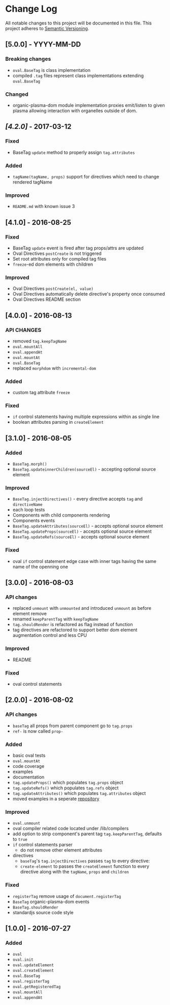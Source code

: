 # Change Log
All notable changes to this project will be documented in this file.
This project adheres to [Semantic Versioning](http://semver.org/).

## [5.0.0] - YYYY-MM-DD

### Breaking changes

* `oval.BaseTag` is class implementation
* compiled `.tag` files represent class implementations extending `oval.BaseTag`

### Changed

* organic-plasma-dom module implementation proxies emit/listen to given plasma allowing interaction with organelles outside of dom.

## *[4.2.0]* - 2017-03-12

### Fixed

- BaseTag `update` method to properly assign `tag.attributes`

### Added

- `tagName(tagName, props)` support for directives which need to change rendered tagName

### Improved

- `README.md` with known issue 3

## [4.1.0] - 2016-08-25

### Fixed

- BaseTag `update` event is fired after tag props/attrs are updated
- Oval Directives `postCreate` is not triggered
- Set root attributes only for compiled tag files
- `freeze`-ed dom elements with children

### Improved

- Oval Directives `postCreate(el, value)`
- Oval Directives automatically delete directive's property once consumed
- Oval Directives README section

## [4.0.0] - 2016-08-13

### API CHANGES

- removed `tag.keepTagName`
- `oval.mountAll`
- `oval.appendAt`
- `oval.mountAt`
- `oval.BaseTag`
- replaced `morphdom` with `incremental-dom`

### Added

- custom tag attribute `freeze`

### Fixed

- `if` control statements having multiple expressions within as single line
- boolean attributes parsing in `createElement`

## [3.1.0] - 2016-08-05

### Added

- `BaseTag.morph()`
- `BaseTag.updateinnerChildren(sourceEl)` - accepting optional source element

### Improved

- `BaseTag.injectDirectives()` - every directive accepts `tag` and `directiveName`
- each loop tests
- Components with child components rendering
- Components events
- `BaseTag.updateAttributes(sourceEl)` - accepts optional source element
- `BaseTag.updateProps(sourceEl)` - accepts optional source element
- `BaseTag.updateRefs(sourceEl)` - accepts optional source element

### Fixed

- oval `if` control statement edge case with inner tags having the same name of the openning one

## [3.0.0] - 2016-08-03

### API changes

- replaced `unmount` with `unmounted` and introduced `unmount` as before element remove
- renamed `keepParentTag` with `keepTagName`
- `tag.shouldRender` is refactored as flag instead of function
- tag directives are refactored to support better dom element augmentation control and less CPU

### Improved

- README

### Fixed

- oval control statements

## [2.0.0] - 2016-08-02

### API changes

- `baseTag` all props from parent component go to `tag.props`
- `ref-` is now called `prop-`

### Added

- basic oval tests
- `oval.mountAt`
- code coverage
- examples
- documentation
- `tag.updateProps()` which populates `tag.props` object
- `tag.updateRefs()` which populates `tag.refs` object
- `tag.updateAttributes()` which populates `tag.attributes` object
- moved examples in a seperate [repository](https://github.com/camplight/organic-oval-examples)

### Improved

- `oval.unmount`
- oval compiler related code located under /lib/compilers
- add option to strip component's parent tag `tag.keepParentTag`, defaults to `true`
- `if` control statements parser
  - do not remove other element attributes
- directives
  - `baseTag`'s `tag.injectDirectives` passes `tag` to every directive:
  - `create-element` to passes the `createElement` function to every directive along with the `tagName`, `props` and `children`

### Fixed

- `registerTag` remove usage of `document.registerTag`
- `BaseTag` organic-plasma-dom events
- `BaseTag.shouldRender`
- standardjs source code style


## [1.0.0] - 2016-07-27

### Added

- `oval`
- `oval.init`
- `oval.updateElement`
- `oval.createElement`
- `oval.BaseTag`
- `oval.registerTag`
- `oval.getRegisteredTag`
- `oval.mountAll`
- `oval.appendAt`
